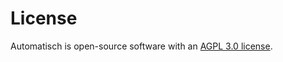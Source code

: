 # License

Automatisch is open-source software with an [AGPL 3.0 license](https://github.com/automatisch/automatisch/blob/main/LICENSE.md).
